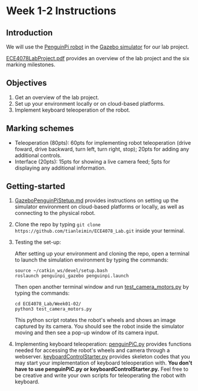 # Week 1-2 Instructions

## Introduction
We will use the [PenguinPi robot](https://cirrusrobotics.com.au/products/penguinpi/) in the [Gazebo simulator](http://gazebosim.org/) for our lab project. 

[ECE4078LabProject.pdf](ECE4078LabProject.pdf) provides an overview of the lab project and the six marking milestones.

## Objectives
1. Get an overview of the lab project.
2. Set up your environment locally or on cloud-based platforms.
3. Implement keyboard teleoperation of the robot.

## Marking schemes
- Teleoperation (80pts): 60pts for implementing robot teleoperation (drive foward, drive backward, turn left, turn right, stop); 20pts for adding any additional controls.
- Interface (20pts): 15pts for showing a live camera feed; 5pts for displaying any additional information.

## Getting-started
1. [GazeboPenguinPiStetup.md](GazeboPenguinPiStetup.md) provides instructions on setting up the simulator environment on cloud-based platforms or locally, as well as connecting to the physical robot.
2. Clone the repo by typing ```git clone https://github.com/tianleimin/ECE4078_Lab.git``` inside your terminal.
3. Testing the set-up:

    After setting up your environment and cloning the repo, open a terminal to launch the simulation environment by typing the commands:
    ```
    source ~/catkin_ws/devel/setup.bash
    roslaunch penguinpi_gazebo penguinpi.launch
    ```

    Then open another terminal window and run [test_camera_motors.py](test_camera_motors.py) by typing the commands:
    ```
    cd ECE4078_Lab/Week01-02/
    python3 test_camera_motors.py
    ```

    This python script rotates the robot's wheels and shows an image captured by its camera. You should see the robot inside the simulator moving and then see a pop-up window of its camera input.
4. Implementing keyboard teleoperation: 
    [penguinPiC.py](penguinPiC.py) provides functions needed for accessing the robot's wheels and camera through a webserver. 
    [keyboardControlStarter.py](keyboardControlStarter.py) provides skeleton codes that you may start your implementation of keyboard teleoperation with. 
    **You don't have to use penguinPiC.py or keyboardControlStarter.py.** Feel free to be creative and write your own scripts for teleoperating the robot with keyboard.
